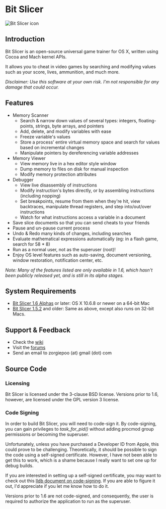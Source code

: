 # Bit Slicer
![Bit Slicer icon](https://dl.dropbox.com/u/10108199/bit_slicer/web_icon.png)

## Introduction
Bit Slicer is an open-source universal game trainer for OS X, written using Cocoa and Mach kernel APIs.

It allows you to cheat in video games by searching and modifying values such as your score, lives, ammunition, and much more.

*Disclaimer: Use this software at your own risk. I'm not responsible for any damage that could occur.*

## Features
* Memory Scanner
	* Search & narrow down values of several types: integers, floating-points, strings, byte arrays, and pointers
	* Add, delete, and modify variables with ease
	* Freeze variable's values
	* Store a process' entire virtual memory space and search for values based on incremental changes
	* Manipulate pointers by dereferencing variable addresses
* Memory Viewer
	* View memory live in a hex editor style window
	* Dump memory to files on disk for manual inspection
	* Modify memory protection attributes
* Debugger
	* View live disassembly of instructions
	* Modify instruction's bytes directly, or by assembling instructions (including nopping)
	* Set breakpoints, resume from them when they're hit, view backtraces, manipulate thread registers, and step into/out/over instructions
	* Watch for what instructions access a variable in a document
* Save slice documents so that you can send cheats to your friends
* Pause and un-pause current process
* Undo & Redo many kinds of changes, including searches
* Evaluate mathematical expressions automatically (eg: in a flash game, search for 58 * 8)
* Run as a normal user, not as the superuser (root)!
* Enjoy OS level features such as auto-saving, document versioning, window restoration, notification center, etc.

*Note: Many of the features listed are only available in 1.6, which hasn't been publicly released yet, and is still in its alpha stages.*


## System Requirements
* [Bit Slicer 1.6 Alphas](http://portingteam.com/topic/7976-16-alphas/) or later: OS X 10.6.8 or newer on a 64-bit Mac
* [Bit Slicer 1.5.2](http://dl.dropbox.com/u/10108199/Bit%20Slicer.zip) and older: Same as above, except also runs on 32-bit Macs.

## Support & Feedback
* Check the [wiki](bit-slicer/wiki)
* Visit the [forums](http://portingteam.com/forum/157-bit-slicer/)
* Send an email to zorgiepoo (at) gmail (dot) com

## Source Code
### Licensing
Bit Slicer is licensed under the 3-clause BSD license. Versions prior to 1.6, however, are licensed under the GPL version 3 license.

### Code Signing
In order to build Bit Slicer, you will need to code-sign it. By code-signing, you can gain privileges to *task_for_pid()* without adding procmod group permissions or becoming the superuser.

Unfortunately, unless you have purchased a Developer ID from Apple, this could prove to be challenging. Theoretically, it should be possible to sign the code using a self-signed certificate. However, I have not been able to get this to work, which is a shame because I really want to set one up for debug builds.

If you are interested in setting up a self-signed certificate, you may want to check out this [lldb document on code-signing](https://llvm.org/svn/llvm-project/lldb/trunk/docs/code-signing.txt). If you are able to figure it out, I'd appreciate if you let me know how to do it.

Versions prior to 1.6 are not code-signed, and consequently, the user is required to authorize the application to run as the superuser.

